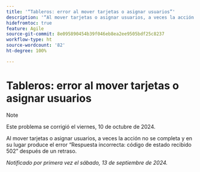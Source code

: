 ```yaml
---
title: '“Tableros: error al mover tarjetas o asignar usuarios”'
description: '“Al mover tarjetas o asignar usuarios, a veces la acción no se realiza y en su lugar se produce el error Respuesta incorrecta: código de estado recibido 502 después de un retraso”.'
hidefromtoc: true
feature: Agile
source-git-commit: 8e095890454b39f046eb8ea2ee9505bdf25c8237
workflow-type: ht
source-wordcount: '82'
ht-degree: 100%

---
```



# Tableros: error al mover tarjetas o asignar usuarios

>[!NOTE]
>
>Este problema se corrigió el viernes, 10 de octubre de 2024.

Al mover tarjetas o asignar usuarios, a veces la acción no se completa y en su lugar produce el error “Respuesta incorrecta: código de estado recibido 502” después de un retraso.

_Notificado por primera vez el sábado, 13 de septiembre de 2024._
